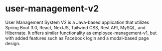 # user-management-v2

User Management System V2 is a Java-based application that utilizes Spring Boot 3.0, React, NextJS, Tailwind CSS, Rest API, MySQL, and Hibernate. It offers similar functionality as employee-management-v1, but with added features such as Facebook login and a modal-based page design.
